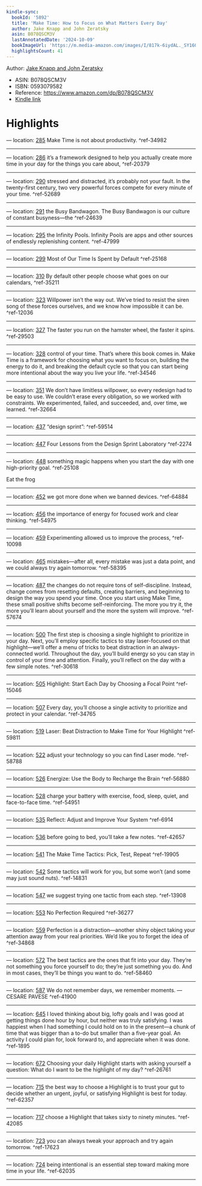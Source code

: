 ```yaml
---
kindle-sync:
  bookId: '5892'
  title: 'Make Time: How to Focus on What Matters Every Day'
  author: Jake Knapp and John Zeratsky
  asin: B078QSCM3V
  lastAnnotatedDate: '2024-10-09'
  bookImageUrl: 'https://m.media-amazon.com/images/I/817k-6iydAL._SY160.jpg'
  highlightsCount: 41
---
```

Author: [Jake Knapp and John Zeratsky](https://www.amazon.comundefined)
* ASIN: B078QSCM3V
* ISBN: 0593079582
* Reference: https://www.amazon.com/dp/B078QSCM3V
* [Kindle link](kindle://book?action=open&asin=B078QSCM3V)

# Highlights

— location: [285](kindle://book?action=open&asin=B078QSCM3V&location=285)
Make Time is not about productivity. ^ref-34982

---
— location: [286](kindle://book?action=open&asin=B078QSCM3V&location=286)
it’s a framework designed to help you actually create more time in your day for the things you care about, ^ref-20379

---
— location: [290](kindle://book?action=open&asin=B078QSCM3V&location=290)
stressed and distracted, it’s probably not your fault. In the twenty-first century, two very powerful forces compete for every minute of your time. ^ref-52689

---
— location: [291](kindle://book?action=open&asin=B078QSCM3V&location=291)
the Busy Bandwagon. The Busy Bandwagon is our culture of constant busyness—the ^ref-24639

---
— location: [295](kindle://book?action=open&asin=B078QSCM3V&location=295)
the Infinity Pools. Infinity Pools are apps and other sources of endlessly replenishing content. ^ref-47999

---
— location: [299](kindle://book?action=open&asin=B078QSCM3V&location=299)
Most of Our Time Is Spent by Default ^ref-25168

---
— location: [310](kindle://book?action=open&asin=B078QSCM3V&location=310)
By default other people choose what goes on our calendars, ^ref-35211

---
— location: [323](kindle://book?action=open&asin=B078QSCM3V&location=323)
Willpower isn’t the way out. We’ve tried to resist the siren song of these forces ourselves, and we know how impossible it can be. ^ref-12036

---
— location: [327](kindle://book?action=open&asin=B078QSCM3V&location=327)
The faster you run on the hamster wheel, the faster it spins. ^ref-29503

---
— location: [328](kindle://book?action=open&asin=B078QSCM3V&location=328)
control of your time. That’s where this book comes in. Make Time is a framework for choosing what you want to focus on, building the energy to do it, and breaking the default cycle so that you can start being more intentional about the way you live your life. ^ref-34546

---
— location: [351](kindle://book?action=open&asin=B078QSCM3V&location=351)
We don’t have limitless willpower, so every redesign had to be easy to use. We couldn’t erase every obligation, so we worked with constraints. We experimented, failed, and succeeded, and, over time, we learned. ^ref-32664

---
— location: [437](kindle://book?action=open&asin=B078QSCM3V&location=437)
“design sprint”: ^ref-59514

---
— location: [447](kindle://book?action=open&asin=B078QSCM3V&location=447)
Four Lessons from the Design Sprint Laboratory ^ref-2274

---
— location: [448](kindle://book?action=open&asin=B078QSCM3V&location=448)
something magic happens when you start the day with one high-priority goal. ^ref-25108

Eat the frog

---
— location: [452](kindle://book?action=open&asin=B078QSCM3V&location=452)
we got more done when we banned devices. ^ref-64884

---
— location: [456](kindle://book?action=open&asin=B078QSCM3V&location=456)
the importance of energy for focused work and clear thinking. ^ref-54975

---
— location: [459](kindle://book?action=open&asin=B078QSCM3V&location=459)
Experimenting allowed us to improve the process, ^ref-10098

---
— location: [465](kindle://book?action=open&asin=B078QSCM3V&location=465)
mistakes—after all, every mistake was just a data point, and we could always try again tomorrow. ^ref-58395

---
— location: [487](kindle://book?action=open&asin=B078QSCM3V&location=487)
the changes do not require tons of self-discipline. Instead, change comes from resetting defaults, creating barriers, and beginning to design the way you spend your time. Once you start using Make Time, these small positive shifts become self-reinforcing. The more you try it, the more you’ll learn about yourself and the more the system will improve. ^ref-57674

---
— location: [500](kindle://book?action=open&asin=B078QSCM3V&location=500)
The first step is choosing a single highlight to prioritize in your day. Next, you’ll employ specific tactics to stay laser-focused on that highlight—we’ll offer a menu of tricks to beat distraction in an always-connected world. Throughout the day, you’ll build energy so you can stay in control of your time and attention. Finally, you’ll reflect on the day with a few simple notes. ^ref-30618

---
— location: [505](kindle://book?action=open&asin=B078QSCM3V&location=505)
Highlight: Start Each Day by Choosing a Focal Point ^ref-15046

---
— location: [507](kindle://book?action=open&asin=B078QSCM3V&location=507)
Every day, you’ll choose a single activity to prioritize and protect in your calendar. ^ref-34765

---
— location: [519](kindle://book?action=open&asin=B078QSCM3V&location=519)
Laser: Beat Distraction to Make Time for Your Highlight ^ref-59811

---
— location: [522](kindle://book?action=open&asin=B078QSCM3V&location=522)
adjust your technology so you can find Laser mode. ^ref-58788

---
— location: [526](kindle://book?action=open&asin=B078QSCM3V&location=526)
Energize: Use the Body to Recharge the Brain ^ref-56880

---
— location: [528](kindle://book?action=open&asin=B078QSCM3V&location=528)
charge your battery with exercise, food, sleep, quiet, and face-to-face time. ^ref-54951

---
— location: [535](kindle://book?action=open&asin=B078QSCM3V&location=535)
Reflect: Adjust and Improve Your System ^ref-6914

---
— location: [536](kindle://book?action=open&asin=B078QSCM3V&location=536)
before going to bed, you’ll take a few notes. ^ref-42657

---
— location: [541](kindle://book?action=open&asin=B078QSCM3V&location=541)
The Make Time Tactics: Pick, Test, Repeat ^ref-19905

---
— location: [542](kindle://book?action=open&asin=B078QSCM3V&location=542)
Some tactics will work for you, but some won’t (and some may just sound nuts). ^ref-14831

---
— location: [547](kindle://book?action=open&asin=B078QSCM3V&location=547)
we suggest trying one tactic from each step. ^ref-13908

---
— location: [553](kindle://book?action=open&asin=B078QSCM3V&location=553)
No Perfection Required ^ref-36277

---
— location: [559](kindle://book?action=open&asin=B078QSCM3V&location=559)
Perfection is a distraction—another shiny object taking your attention away from your real priorities. We’d like you to forget the idea of ^ref-34868

---
— location: [572](kindle://book?action=open&asin=B078QSCM3V&location=572)
The best tactics are the ones that fit into your day. They’re not something you force yourself to do; they’re just something you do. And in most cases, they’ll be things you want to do. ^ref-58460

---
— location: [587](kindle://book?action=open&asin=B078QSCM3V&location=587)
We do not remember days, we remember moments. —CESARE PAVESE ^ref-41900

---
— location: [645](kindle://book?action=open&asin=B078QSCM3V&location=645)
I loved thinking about big, lofty goals and I was good at getting things done hour by hour, but neither was truly satisfying. I was happiest when I had something I could hold on to in the present—a chunk of time that was bigger than a to-do but smaller than a five-year goal. An activity I could plan for, look forward to, and appreciate when it was done. ^ref-1895

---
— location: [672](kindle://book?action=open&asin=B078QSCM3V&location=672)
Choosing your daily Highlight starts with asking yourself a question: What do I want to be the highlight of my day? ^ref-26761

---
— location: [715](kindle://book?action=open&asin=B078QSCM3V&location=715)
the best way to choose a Highlight is to trust your gut to decide whether an urgent, joyful, or satisfying Highlight is best for today. ^ref-62357

---
— location: [717](kindle://book?action=open&asin=B078QSCM3V&location=717)
choose a Highlight that takes sixty to ninety minutes. ^ref-42085

---
— location: [723](kindle://book?action=open&asin=B078QSCM3V&location=723)
you can always tweak your approach and try again tomorrow. ^ref-17623

---
— location: [724](kindle://book?action=open&asin=B078QSCM3V&location=724)
being intentional is an essential step toward making more time in your life. ^ref-62035

---
